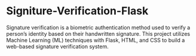 # Signiture-Verification-Flask
Signature verification is a biometric authentication method used to verify a person’s identity based on their handwritten signature. This project utilizes Machine Learning (ML) techniques with Flask, HTML, and CSS to build a web-based signature verification system.
